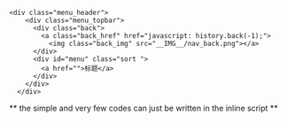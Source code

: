 ```
<div class="menu_header">
    <div class="menu_topbar">
      <div class="back">
        <a class="back_href" href="javascript: history.back(-1);">
          <img class="back_img" src="__IMG__/nav_back.png"></a>
      </div>
      <div id="menu" class="sort ">
        <a href="">标题</a>
      </div>
    </div>
  </div>
```
** the simple and very few codes can just be written in the inline script **
